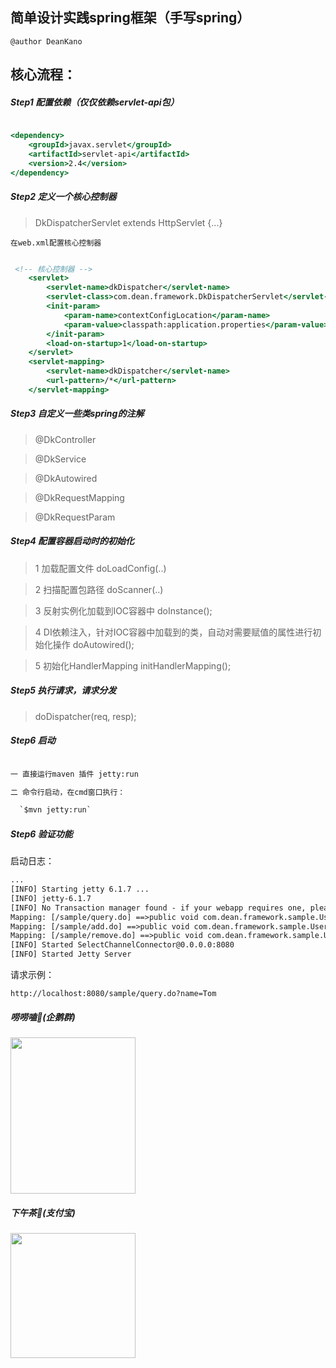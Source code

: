 ## 简单设计实践spring框架（手写spring）

`@author DeanKano`

## 核心流程：


##### Step1 配置依赖（仅仅依赖servlet-api包）

```asp

<dependency>
    <groupId>javax.servlet</groupId>
    <artifactId>servlet-api</artifactId>
    <version>2.4</version>
</dependency>

```

##### Step2 定义一个核心控制器

> DkDispatcherServlet extends HttpServlet {...}

`在web.xml配置核心控制器`

```asp

 <!-- 核心控制器 -->
    <servlet>
        <servlet-name>dkDispatcher</servlet-name>
        <servlet-class>com.dean.framework.DkDispatcherServlet</servlet-class>
        <init-param>
            <param-name>contextConfigLocation</param-name>
            <param-value>classpath:application.properties</param-value>
        </init-param>
        <load-on-startup>1</load-on-startup>
    </servlet>
    <servlet-mapping>
        <servlet-name>dkDispatcher</servlet-name>
        <url-pattern>/*</url-pattern>
    </servlet-mapping>


```


##### Step3 自定义一些类spring的注解

> @DkController

> @DkService

> @DkAutowired

> @DkRequestMapping

> @DkRequestParam

##### Step4 配置容器启动时的初始化

> 1 加载配置文件  doLoadConfig(..)

> 2 扫描配置包路径  doScanner(..)

> 3 反射实例化加载到IOC容器中 doInstance();

> 4 DI依赖注入，针对IOC容器中加载到的类，自动对需要赋值的属性进行初始化操作 doAutowired();

> 5 初始化HandlerMapping initHandlerMapping();

##### Step5 执行请求，请求分发
> doDispatcher(req, resp);

##### Step6 启动

```asp

一 直接运行maven 插件 jetty:run

二 命令行启动，在cmd窗口执行：

  `$mvn jetty:run`

```

##### Step6 验证功能

启动日志：

```asp
...
[INFO] Starting jetty 6.1.7 ...
[INFO] jetty-6.1.7
[INFO] No Transaction manager found - if your webapp requires one, please configure one.
Mapping: [/sample/query.do] ==>public void com.dean.framework.sample.UserAction.query(java.lang.String,javax.servlet.http.HttpServletRequest,javax.servlet.http.HttpServletResponse)
Mapping: [/sample/add.do] ==>public void com.dean.framework.sample.UserAction.addUser(java.lang.String,javax.servlet.http.HttpServletRequest,javax.servlet.http.HttpServletResponse)
Mapping: [/sample/remove.do] ==>public void com.dean.framework.sample.UserAction.removeUser(java.lang.String,javax.servlet.http.HttpServletRequest,javax.servlet.http.HttpServletResponse)
[INFO] Started SelectChannelConnector@0.0.0.0:8080
[INFO] Started Jetty Server

```

请求示例：

`http://localhost:8080/sample/query.do?name=Tom`


##### 唠唠嗑🐧(企鹅群)

<image src="static/img/qq_chat.jpg" width="200px" height="250px"></image>


##### 下午茶🍵(支付宝)

<image src="static/img/zhifubao-pay.png" width="200px" height="200px"></image>
